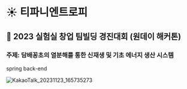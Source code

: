 # ☀️ 티파니엔트로피
## 🎁 2023 실험실 창업 팀빌딩 경진대회 (원데이 해커톤)
### 주제: 담배꽁초의 열분해를 통한 신재생 및 기초 에너지 생산 시스템
spring back-end

![KakaoTalk_20231123_165735273](https://github.com/product-challenge-inha/back-end/assets/72601276/226456b4-58cb-472a-9e8b-1abe3a2db387)

